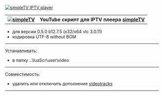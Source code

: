 [![simpleTV IPTV player](https://img.shields.io/badge/simpleTV%20IPTV%20player-scripts-blue)](https://github.com/Nexterr/simpleTV)
 <div class="table sectionedit1"><table class="inline">
	<tr class="row0">
		<th class="col0"><a href="http://iptv.gen12.net/"><img src="http://iptv.gen12.net/dokuwiki/lib/exe/fetch.php?cache=&media=mantis:simpletv:cb0ur-wpg7e.png" class="media" alt="simpleTV" /></a></th><th class="col1 rightalign" colspan="3">  <strong>YouTube скрипт для IPTV плеера <a href="http://iptv.gen12.net" class="urlextern" target="_tab" title="http://iptv.gen12.net" rel="nofollow noopener">simpleTV</a></strong></th>
	</tr>
</table></div>

- для версии 0.5.0 b12.7.5 (x32/x64 vlc 3.0.11)
- кодировка UTF-8 without BOM
---------------------------------------------
Устанавливать:
 - в папку ..\luaScr\user\video
---------------------------------------------
Совместимость:
- удалить или отключить дополнение [videotracks](http://iptv.gen12.net/bugtracker/view.php?id=1704)
---------------------------------------------
